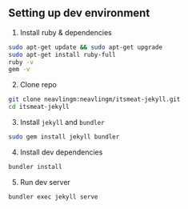 ## Setting up dev environment
1. Install ruby & dependencies
```sh
sudo apt-get update && sudo apt-get upgrade 
sudo apt-get install ruby-full
ruby -v
gem -v
```

2. Clone repo
```sh
git clone neavlingm:neavlingm/itsmeat-jekyll.git
cd itsmeat-jekyll
```

3. Install `jekyll` and `bundler`
```sh
sudo gem install jekyll bundler
```

4. Install dev dependencies
```sh
bundler install
```

5. Run dev server
```sh
bundler exec jekyll serve
```






